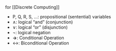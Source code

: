 for [[Discrete Computing]]
- P, Q, R, S, …: propositional (sentential) variables
- ∧: logical “and” (conjunction)
- ∨: logical “or” (disjunction)
- ¬: logical negation
- **→**: Conditional Operation
- ↔: Biconditional Operation
